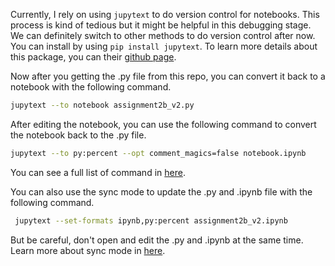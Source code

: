 Currently, I rely on using `jupytext` to do version control for notebooks. This process is kind of tedious but it might be helpful in this debugging stage. We can definitely switch to other methods to do version control after now. You can install by using `pip install jupytext`. To learn more details about this package, you can their [github page](https://github.com/mwouts/jupytext).

Now after you getting the .py file from this repo, you can convert it back to a notebook with the following command.

```bash
jupytext --to notebook assignment2b_v2.py
```

After editing the notebook, you can use the following command to convert the notebook back to the .py file. 

```bash
jupytext --to py:percent --opt comment_magics=false notebook.ipynb
```

You can see a full list of command in [here](https://jupytext.readthedocs.io/en/latest/using-cli.html).

You can also use the sync mode to update the .py and .ipynb file with the following command.

```bash
 jupytext --set-formats ipynb,py:percent assignment2b_v2.ipynb
```

But be careful, don't open and edit the .py and .ipynb at the same time. Learn more about sync mode in [here](https://github.com/mwouts/jupytext#paired-notebooks).

